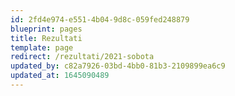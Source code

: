 ```yaml
---
id: 2fd4e974-e551-4b04-9d8c-059fed248879
blueprint: pages
title: Rezultati
template: page
redirect: /rezultati/2021-sobota
updated_by: c82a7926-03bd-4bb0-81b3-2109899ea6c9
updated_at: 1645090489
---
```

